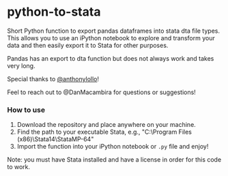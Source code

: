 # python-to-stata
Short Python function to export pandas dataframes into stata dta file types. This allows you to use an iPython notebook to explore and transform your data and then easily export it to Stata for other purposes.

Pandas has an export to dta function but does not always work and takes very long.

Special thanks to [@anthonylollo](https://github.com/anthonylollo)!

Feel to reach out to @DanMacambira for questions or suggestions!

### How to use
1. Download the repository and place anywhere on your machine.
2. Find the path to your executable Stata, e.g., "C:\Program Files (x86)\Stata14\StataMP-64"
3. Import the function into your iPython notebook or `.py` file and enjoy!


Note: you must have Stata installed and have a license in order for this code to work.

